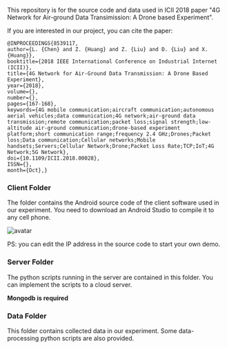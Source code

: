 This repository is for the source code and data used in ICII 2018 paper "4G Network for Air-ground Data Transimission: A Drone based Experiment".

If you are interested in our project, you can cite the paper:

```
@INPROCEEDINGS{8539117, 
author={L. {Chen} and Z. {Huang} and Z. {Liu} and D. {Liu} and X. {Huang}}, 
booktitle={2018 IEEE International Conference on Industrial Internet (ICII)}, 
title={4G Network for Air-Ground Data Transmission: A Drone Based Experiment}, 
year={2018}, 
volume={}, 
number={}, 
pages={167-168}, 
keywords={4G mobile communication;aircraft communication;autonomous aerial vehicles;data communication;4G network;air-ground data transmission;remote communication;packet loss;signal strength;low-altitude air-ground communication;drone-based experiment platform;short communication range;frequency 2.4 GHz;Drones;Packet loss;Data communication;Cellular networks;Mobile handsets;Servers;Cellular Network;Drone;Packet Loss Rate;TCP;IoT;4G Network;5G Network}, 
doi={10.1109/ICII.2018.00028}, 
ISSN={}, 
month={Oct},}
```

### Client Folder

The folder contains the Android source code of the client software used in our experiment. You need to download an Android Studio to compile it to any cell phone.

![avatar](https://imgs.xjtluwall.com/lukerr/cellphone.jpg)

PS: you can edit the IP address in the source code to start your own demo.

### Server Folder

The python scripts running in the server are contained in this folder. You can implement the scripts to a cloud server.

**Mongodb is required**

### Data Folder

This folder contains collected data in our experiment. Some data-processing python scripts are also provided.